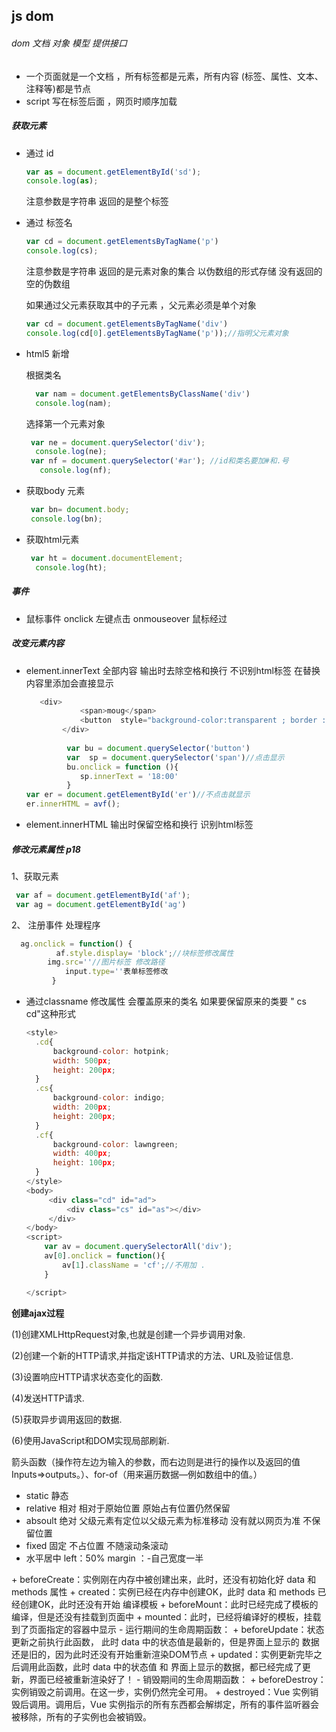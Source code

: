 ##  js dom

######  dom  文档 对象  模型   提供接口

- 一个页面就是一个文档 ，所有标签都是元素，所有内容 (标签、属性、文本、注释等)都是节点
- script 写在标签后面 ，网页时顺序加载

#####  获取元素

- 通过 id   

  ```js
  var as = document.getElementById('sd');
  console.log(as);
  ```

    注意参数是字符串  返回的是整个标签

- 通过 标签名  

  ```js
  var cd = document.getElementsByTagName('p')  
  console.log(cs);
  ```

   注意参数是字符串  返回的是元素对象的集合 以伪数组的形式存储  没有返回的空的伪数组   

   如果通过父元素获取其中的子元素   ，父元素必须是单个对象

  ```js
  var cd = document.getElementsByTagName('div')
  console.log(cd[0].getElementsByTagName('p'));//指明父元素对象
  ```

- html5 新增   

  根据类名  

  ```js
    var nam = document.getElementsByClassName('div')
    console.log(nam);
  ```

  选择第一个元素对象

  ```js
   var ne = document.querySelector('div');
    console.log(ne);
   var nf = document.querySelector('#ar'); //id和类名要加#和.号
     console.log(nf);
  ```

- 获取body 元素

  ```js
   var bn= document.body;
   console.log(bn);
  ```

- 获取html元素

  ```js
   var ht = document.documentElement;
    console.log(ht);
  ```

##### 事件 #####

- 鼠标事件  onclick 左键点击 onmouseover 鼠标经过  

#####  改变元素内容

- element.innerText   全部内容 输出时去除空格和换行 不识别html标签  在替换内容里添加会直接显示

  ```js
     <div>
              <span>moug</span>
              <button  style="background-color:transparent ; border :0px;outline:none; ">asd</button>
          </div>
   
           var bu = document.querySelector('button')
           var  sp = document.querySelector('span')//点击显示
           bu.onclick = function (){
              sp.innerText = '18:00'
           }
  var er = document.getElementById('er')//不点击就显示
  er.innerHTML = avf();
  ```

  

- element.innerHTML  输出时保留空格和换行 识别html标签

#####  修改元素属性   p18

   1、获取元素 

```js
 var af = document.getElementById('af');
 var ag = document.getElementById('ag')
```

  2、 注册事件  处理程序

```js
  ag.onclick = function() {
          af.style.display= 'block';//块标签修改属性
      	img.src=''//图片标签 修改路径
      		input.type=''表单标签修改
         }
```

- 通过classname 修改属性  会覆盖原来的类名 如果要保留原来的类要 " cs   cd"这种形式

  ```js
  <style>
    .cd{
        background-color: hotpink;
        width: 500px;
        height: 200px;
    }
    .cs{
        background-color: indigo;
        width: 200px;
        height: 200px;
    }
    .cf{
        background-color: lawngreen;
        width: 400px;
        height: 100px;
    }
  </style>
  <body>
       <div class="cd" id="ad">
           <div class="cs" id="as"></div>
       </div>
  </body>
  <script>
      var av = document.querySelectorAll('div');
      av[0].onclick = function(){
          av[1].className = 'cf';//不用加 .
      }
  
  </script>
  ```

  

**创建ajax过程**

(1)创建XMLHttpRequest对象,也就是创建一个异步调用对象.

(2)创建一个新的HTTP请求,并指定该HTTP请求的方法、URL及验证信息.

(3)设置响应HTTP请求状态变化的函数.

(4)发送HTTP请求.

(5)获取异步调用返回的数据.

(6)使用JavaScript和DOM实现局部刷新.



箭头函数（操作符左边为输入的参数，而右边则是进行的操作以及返回的值Inputs=>outputs。）、for-of（用来遍历数据—例如数组中的值。）

- static   静态 
- relative   相对   相对于原始位置  原始占有位置仍然保留
- absoult   绝对   父级元素有定位以父级元素为标准移动  没有就以网页为准  不保留位置 
- fixed   固定 不占位置  不随滚动条滚动
- 水平居中  left：50% margin  ：-自己宽度一半 

\+ beforeCreate：实例刚在内存中被创建出来，此时，还没有初始化好 data 和 methods 属性
    \+ created：实例已经在内存中创建OK，此时 data 和 methods 已经创建OK，此时还没有开始 编译模板
    \+ beforeMount：此时已经完成了模板的编译，但是还没有挂载到页面中
    \+ mounted：此时，已经将编译好的模板，挂载到了页面指定的容器中显示
 \- 运行期间的生命周期函数：
   \+ beforeUpdate：状态更新之前执行此函数， 此时 data 中的状态值是最新的，但是界面上显示的 数据还是旧的，因为此时还没有开始重新渲染DOM节点
   \+ updated：实例更新完毕之后调用此函数，此时 data 中的状态值 和 界面上显示的数据，都已经完成了更新，界面已经被重新渲染好了！
 \- 销毁期间的生命周期函数：
   \+ beforeDestroy：实例销毁之前调用。在这一步，实例仍然完全可用。
   \+ destroyed：Vue 实例销毁后调用。调用后，Vue 实例指示的所有东西都会解绑定，所有的事件监听器会被移除，所有的子实例也会被销毁。

